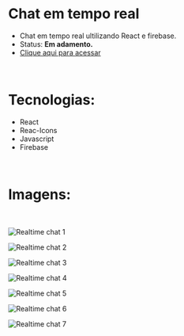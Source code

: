 # Chat em tempo real

- Chat em tempo real ultilizando React e firebase.
- Status: **Em adamento.**
- [Clique aqui para acessar](https://chat-em-tempo-real.vercel.app/)

<br/>

# Tecnologias: 
- React
- Reac-Icons
- Javascript
- Firebase

<br/>

# Imagens: 

<br/>

![Realtime chat 1](https://github.com/viny9/Chat_em_tempo_real/assets/65639957/ebf50210-f526-46cf-9ddb-ab369f2c256c)

![Realtime chat 2](https://github.com/viny9/Chat_em_tempo_real/assets/65639957/47834f08-8ef5-4116-ab8b-b843851b65bf)

![Realtime chat 3](https://github.com/viny9/Chat_em_tempo_real/assets/65639957/9335e0af-97ed-46d2-95cf-6d3b15b94913)

![Realtime chat 4](https://github.com/viny9/Chat_em_tempo_real/assets/65639957/e1101fd9-8d52-4003-9b35-c18abfcbb3cf)

![Realtime chat 5](https://github.com/viny9/Chat_em_tempo_real/assets/65639957/10ea173f-13be-493f-afb9-39ea4aaf7459)

![Realtime chat 6](https://github.com/viny9/Chat_em_tempo_real/assets/65639957/d2afd50f-52ae-4610-b209-2f1c18865390)

![Realtime chat 7](https://github.com/viny9/Chat_em_tempo_real/assets/65639957/c650bd1d-d158-4899-9963-506e1b5a9c7f)
